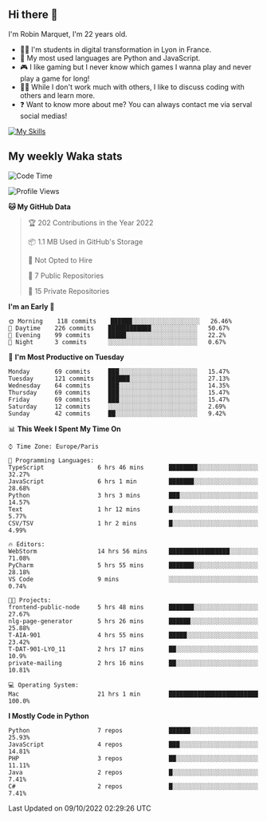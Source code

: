 ## Hi there 👋

I'm Robin Marquet, I'm 22 years old.

- 👨‍💻 I'm students in digital transformation in Lyon in France.
- 🌱 My most used languages are Python and JavaScript.
- 🎮 I like gaming but I never know which games I wanna play and never play a game for long!
- 👯‍♀️ While I don't work much with others, I like to discuss coding with others and learn more.
- ❓ Want to know more about me? You can always contact me via serval social medias!

[![My Skills](https://skillicons.dev/icons?i=js,html,css,docker,express,figma,firebase,graphql,mongodb,mysql,nodejs,py,react,ts,vue)](https://skillicons.dev)

## My weekly Waka stats

<!--START_SECTION:waka-->
![Code Time](http://img.shields.io/badge/Code%20Time-2%2C280%20hrs%2011%20mins-blue)

![Profile Views](http://img.shields.io/badge/Profile%20Views-0-blue)

**🐱 My GitHub Data** 

> 🏆 202 Contributions in the Year 2022
 > 
> 📦 1.1 MB Used in GitHub's Storage 
 > 
> 🚫 Not Opted to Hire
 > 
> 📜 7 Public Repositories 
 > 
> 🔑 15 Private Repositories  
 > 
**I'm an Early 🐤** 

```text
🌞 Morning    118 commits    ██████░░░░░░░░░░░░░░░░░░░   26.46% 
🌆 Daytime    226 commits    ████████████░░░░░░░░░░░░░   50.67% 
🌃 Evening    99 commits     █████░░░░░░░░░░░░░░░░░░░░   22.2% 
🌙 Night      3 commits      ░░░░░░░░░░░░░░░░░░░░░░░░░   0.67%

```
📅 **I'm Most Productive on Tuesday** 

```text
Monday       69 commits     ███░░░░░░░░░░░░░░░░░░░░░░   15.47% 
Tuesday      121 commits    ██████░░░░░░░░░░░░░░░░░░░   27.13% 
Wednesday    64 commits     ███░░░░░░░░░░░░░░░░░░░░░░   14.35% 
Thursday     69 commits     ███░░░░░░░░░░░░░░░░░░░░░░   15.47% 
Friday       69 commits     ███░░░░░░░░░░░░░░░░░░░░░░   15.47% 
Saturday     12 commits     ░░░░░░░░░░░░░░░░░░░░░░░░░   2.69% 
Sunday       42 commits     ██░░░░░░░░░░░░░░░░░░░░░░░   9.42%

```


📊 **This Week I Spent My Time On** 

```text
⌚︎ Time Zone: Europe/Paris

💬 Programming Languages: 
TypeScript               6 hrs 46 mins       ████████░░░░░░░░░░░░░░░░░   32.27% 
JavaScript               6 hrs 1 min         ███████░░░░░░░░░░░░░░░░░░   28.68% 
Python                   3 hrs 3 mins        ███░░░░░░░░░░░░░░░░░░░░░░   14.57% 
Text                     1 hr 12 mins        █░░░░░░░░░░░░░░░░░░░░░░░░   5.77% 
CSV/TSV                  1 hr 2 mins         █░░░░░░░░░░░░░░░░░░░░░░░░   4.99%

🔥 Editors: 
WebStorm                 14 hrs 56 mins      █████████████████░░░░░░░░   71.08% 
PyCharm                  5 hrs 55 mins       ███████░░░░░░░░░░░░░░░░░░   28.18% 
VS Code                  9 mins              ░░░░░░░░░░░░░░░░░░░░░░░░░   0.74%

🐱‍💻 Projects: 
frontend-public-node     5 hrs 48 mins       ███████░░░░░░░░░░░░░░░░░░   27.67% 
nlg-page-generator       5 hrs 26 mins       ██████░░░░░░░░░░░░░░░░░░░   25.88% 
T-AIA-901                4 hrs 55 mins       █████░░░░░░░░░░░░░░░░░░░░   23.42% 
T-DAT-901-LYO_11         2 hrs 17 mins       ██░░░░░░░░░░░░░░░░░░░░░░░   10.9% 
private-mailing          2 hrs 16 mins       ██░░░░░░░░░░░░░░░░░░░░░░░   10.81%

💻 Operating System: 
Mac                      21 hrs 1 min        █████████████████████████   100.0%

```

**I Mostly Code in Python** 

```text
Python                   7 repos             ██████░░░░░░░░░░░░░░░░░░░   25.93% 
JavaScript               4 repos             ███░░░░░░░░░░░░░░░░░░░░░░   14.81% 
PHP                      3 repos             ██░░░░░░░░░░░░░░░░░░░░░░░   11.11% 
Java                     2 repos             █░░░░░░░░░░░░░░░░░░░░░░░░   7.41% 
C#                       2 repos             █░░░░░░░░░░░░░░░░░░░░░░░░   7.41%

```



 Last Updated on 09/10/2022 02:29:26 UTC
<!--END_SECTION:waka-->
